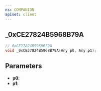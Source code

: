 ```yaml
---
ns: COMPANION
apiset: client
---
```

## _0xCE27824B5968B79A

```c
// 0xCE27824B5968B79A
void _0xCE27824B5968B79A(Any p0, Any p1);
```


## Parameters
* **p0**:
* **p1**: